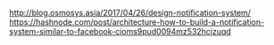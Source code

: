 http://blog.osmosys.asia/2017/04/26/design-notification-system/
https://hashnode.com/post/architecture-how-to-build-a-notification-system-similar-to-facebook-cioms9pud0094mz532hcjzuqd
